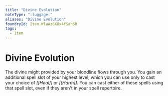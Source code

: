 ```yaml
---
title: "Divine Evolution"
noteType: ":luggage:"
aliases: "Divine Evolution"
foundryId: Item.WlaAz6X8x4fSan6R
tags:
  - Item
---
```


# Divine Evolution

The divine might provided by your bloodline flows through you. You gain an additional spell slot of your highest level, which you can use only to cast your choice of _[[Heal]]_ or _[[Harm]]_. You can cast either of these spells using that spell slot, even if they aren't in your spell repertoire.
